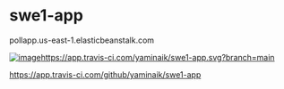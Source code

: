 # swe1-app

pollapp.us-east-1.elasticbeanstalk.com 

[![image](https://github.com/yaminaik/swe1-app/assets/61813939/ff22af6c-0cb4-4627-bb05-a8b262d4ae58)](https://app.travis-ci.com/yaminaik/swe1-app.svg?branch=main)https://app.travis-ci.com/yaminaik/swe1-app.svg?branch=main

https://app.travis-ci.com/github/yaminaik/swe1-app
